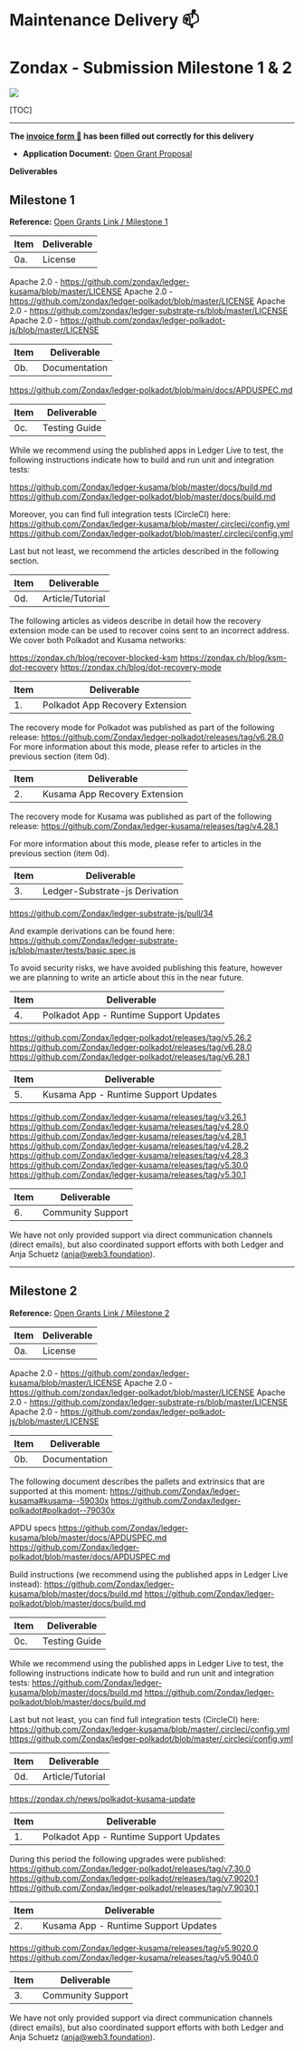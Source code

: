 
# Maintenance Delivery :mailbox:

# Zondax - Submission Milestone 1 & 2
![](https://i.imgur.com/dNlNRtv.png)

[TOC]

--------------------------------

**The [invoice form :pencil:](https://docs.google.com/forms/d/e/1FAIpQLSfmNYaoCgrxyhzgoKQ0ynQvnNRoTmgApz9NrMp-hd8mhIiO0A/viewform) has been filled out correctly for this delivery**  

* **Application Document:** [Open Grant Proposal](https://github.com/Zondax/Open-Grants-Program/blob/6e257aabeef6b14ea3217fbd10da9d7c3bb89b2b/applications/Zondax-Support.md#open-grant-proposal)

**Deliverables**

## Milestone 1

**Reference:** [Open Grants Link / Milestone 1](https://github.com/Zondax/Open-Grants-Program/blob/6e257aabeef6b14ea3217fbd10da9d7c3bb89b2b/applications/Zondax-Support.md#milestone-1--support)

| Item     | Deliverable |
| -------- | --------    |
| 0a.      | License     |

Apache 2.0 - https://github.com/zondax/ledger-kusama/blob/master/LICENSE
Apache 2.0 - https://github.com/zondax/ledger-polkadot/blob/master/LICENSE
Apache 2.0 - https://github.com/zondax/ledger-substrate-rs/blob/master/LICENSE
Apache 2.0 - https://github.com/zondax/ledger-polkadot-js/blob/master/LICENSE

| Item     | Deliverable    |
| -------- | --------       |
| 0b.      | Documentation  |

https://github.com/Zondax/ledger-polkadot/blob/main/docs/APDUSPEC.md

| Item     | Deliverable    |
| -------- | --------       |
| 0c.      | Testing Guide  |

While we recommend using the published apps in Ledger Live to test, the following instructions indicate how to build and run unit and integration tests:

https://github.com/Zondax/ledger-kusama/blob/master/docs/build.md
https://github.com/Zondax/ledger-polkadot/blob/master/docs/build.md

Moreover, you can find full integration tests (CircleCI) here:
https://github.com/Zondax/ledger-kusama/blob/master/.circleci/config.yml
https://github.com/Zondax/ledger-polkadot/blob/master/.circleci/config.yml

Last but not least, we recommend the articles described in the following section.

| Item     | Deliverable       |
| -------- | --------          |
| 0d.      | Article/Tutorial  |

The following articles as videos describe in detail how the recovery extension mode can be used to recover coins sent to an incorrect address. We cover both Polkadot and Kusama networks:
 
https://zondax.ch/blog/recover-blocked-ksm
https://zondax.ch/blog/ksm-dot-recovery
https://zondax.ch/blog/dot-recovery-mode

| Item     | Deliverable                      |
| -------- | --------                         |
| 1.       | Polkadot App Recovery Extension  |

The recovery mode for Polkadot was published as part of the following release:
https://github.com/Zondax/ledger-polkadot/releases/tag/v6.28.0
For more information about this mode, please refer to articles in the previous section (item 0d).

| Item     | Deliverable                      |
| -------- | --------                         |
| 2.       | Kusama App Recovery Extension    |

The recovery mode for Kusama was published as part of the following release:
https://github.com/Zondax/ledger-kusama/releases/tag/v4.28.1

For more information about this mode, please refer to articles in the previous section (item 0d).

| Item     | Deliverable                      |
| -------- | --------                         |
| 3.       | Ledger-Substrate-js Derivation   |

https://github.com/Zondax/ledger-substrate-js/pull/34

And example derivations can be found here:
https://github.com/Zondax/ledger-substrate-js/blob/master/tests/basic.spec.js

To avoid security risks, we have avoided publishing this feature, however we are planning to write an article about this in the near future.

| Item     | Deliverable                             |
| -------- | --------                                |
| 4.       | Polkadot App - Runtime Support Updates  |

https://github.com/Zondax/ledger-polkadot/releases/tag/v5.26.2
https://github.com/Zondax/ledger-polkadot/releases/tag/v6.28.0
https://github.com/Zondax/ledger-polkadot/releases/tag/v6.28.1

| Item     | Deliverable                             |
| -------- | --------                                |
| 5.       | Kusama App - Runtime Support Updates    |

https://github.com/Zondax/ledger-kusama/releases/tag/v3.26.1
https://github.com/Zondax/ledger-kusama/releases/tag/v4.28.0
https://github.com/Zondax/ledger-kusama/releases/tag/v4.28.1
https://github.com/Zondax/ledger-kusama/releases/tag/v4.28.2
https://github.com/Zondax/ledger-kusama/releases/tag/v4.28.3
https://github.com/Zondax/ledger-kusama/releases/tag/v5.30.0
https://github.com/Zondax/ledger-kusama/releases/tag/v5.30.1

| Item     | Deliverable        |
| -------- | --------           |
| 6.       | Community Support  |

We have not only provided support via direct communication channels (direct emails), but also coordinated support efforts with both Ledger and Anja Schuetz (anja@web3.foundation).

---

## Milestone 2

**Reference:** [Open Grants Link / Milestone 2](https://github.com/Zondax/Open-Grants-Program/blob/6e257aabeef6b14ea3217fbd10da9d7c3bb89b2b/applications/Zondax-Support.md#milestone-2--support)

| Item     | Deliverable    |
| -------- | --------       |
| 0a.      | License        |

Apache 2.0 - https://github.com/zondax/ledger-kusama/blob/master/LICENSE
Apache 2.0 - https://github.com/zondax/ledger-polkadot/blob/master/LICENSE
Apache 2.0 - https://github.com/zondax/ledger-substrate-rs/blob/master/LICENSE
Apache 2.0 - https://github.com/zondax/ledger-polkadot-js/blob/master/LICENSE

| Item     | Deliverable    |
| -------- | --------       |
| 0b.      | Documentation  |

The following document describes the pallets and extrinsics that are supported at this moment:
https://github.com/Zondax/ledger-kusama#kusama--59030x
https://github.com/Zondax/ledger-polkadot#polkadot--79030x

APDU specs	https://github.com/Zondax/ledger-kusama/blob/master/docs/APDUSPEC.md
https://github.com/Zondax/ledger-polkadot/blob/master/docs/APDUSPEC.md

Build instructions (we recommend using the published apps in Ledger Live instead):
https://github.com/Zondax/ledger-kusama/blob/master/docs/build.md
https://github.com/Zondax/ledger-polkadot/blob/master/docs/build.md

| Item     | Deliverable    |
| -------- | --------       |
| 0c.      | Testing Guide  |

While we recommend using the published apps in Ledger Live to test, the following instructions indicate how to build and run unit and integration tests:
https://github.com/Zondax/ledger-kusama/blob/master/docs/build.md
https://github.com/Zondax/ledger-polkadot/blob/master/docs/build.md

Last but not least, you can find full integration tests (CircleCI) here:
https://github.com/Zondax/ledger-kusama/blob/master/.circleci/config.yml
https://github.com/Zondax/ledger-polkadot/blob/master/.circleci/config.yml

| Item     | Deliverable       |
| -------- | --------          |
| 0d.      | Article/Tutorial  |

https://zondax.ch/news/polkadot-kusama-update

| Item     | Deliverable                             |
| -------- | --------                                |
| 1.       | Polkadot App - Runtime Support Updates  |

During this period the following upgrades were published: 
https://github.com/Zondax/ledger-polkadot/releases/tag/v7.30.0
https://github.com/Zondax/ledger-polkadot/releases/tag/v7.9020.1
https://github.com/Zondax/ledger-polkadot/releases/tag/v7.9030.1

| Item     | Deliverable                             |
| -------- | --------                                |
| 2.       | Kusama App - Runtime Support Updates    |

https://github.com/Zondax/ledger-kusama/releases/tag/v5.9020.0
https://github.com/Zondax/ledger-kusama/releases/tag/v5.9040.0

| Item     | Deliverable       |
| -------- | --------          |
| 3.       | Community Support |

We have not only provided support via direct communication channels (direct emails),     but also coordinated support efforts with both Ledger and Anja Schuetz (anja@web3.foundation).


